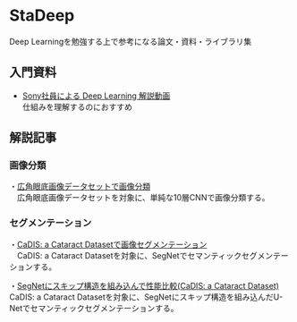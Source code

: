 # StaDeep
Deep Learningを勉強する上で参考になる論文・資料・ライブラリ集

## 入門資料
- [Sony社員による Deep Learning 解説動画](https://www.youtube.com/channel/UCRTV5p4JsXV3YTdYpTJECRA)  
仕組みを理解するのにおすすめ

## 解説記事
### 画像分類
・[広角眼底画像データセットで画像分類](https://github.com/burokoron/StaDeep/tree/master/simple_cnn_classifier)  
　広角眼底画像データセットを対象に、単純な10層CNNで画像分類する。

### セグメンテーション
・[CaDIS: a Cataract Datasetで画像セグメンテーション](https://github.com/burokoron/StaDeep/tree/master/SegNet)  
　CaDIS: a Cataract Datasetを対象に、SegNetでセマンティックセグメンテーションする。

・[SegNetにスキップ構造を組み込んで性能比較(CaDIS: a Cataract Dataset)](https://github.com/burokoron/StaDeep/tree/master/U-Net)  
CaDIS: a Cataract Datasetを対象に、SegNetにスキップ構造を組み込んだU-Netでセマンティックセグメンテーションする。

